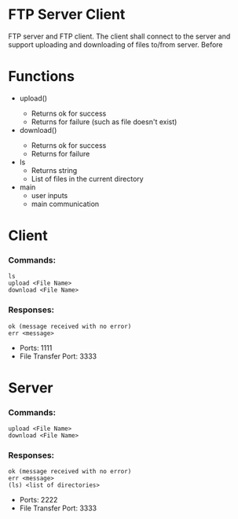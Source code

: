 # FTP Server Client
FTP server and FTP client. The client shall connect to the server and support uploading and downloading of files to/from server. Before

# Functions
* upload(<filename>)
    * Returns ok for success
    * Returns <error message> for failure (such as file doesn't exist)
* download(<filename>)
    * Returns ok for success
    * Returns <error message> for failure
* ls
    * Returns string
    * List of files in the current directory
* main
    * user inputs
    * main communication
        
    

# Client 

### Commands:
    ls
	upload <File Name>
	download <File Name>

### Responses:
    ok (message received with no error)
	err <message>
	
* Ports: 1111
* File Transfer Port: 3333

# Server

### Commands:
	upload <File Name>
	download <File Name>
	
### Responses:
    ok (message received with no error)
	err <message>
	(ls) <list of directories>
* Ports: 2222
* File Transfer Port: 3333


